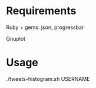 Requirements
================

Ruby + gems: json, progressbar

Gnuplot

Usage
================

./tweets-histogram.sh USERNAME
